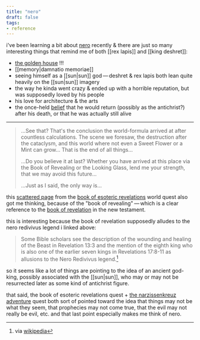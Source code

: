 ```yaml
---
title: "nero"
draft: false
tags:
- reference
---
```


i've been learning a bit about [nero](https://en.wikipedia.org/wiki/Nero?useskin=vector) recently & there are just so many interesting things that remind me of both [[rex lapis]] and [[king deshret]]:
- [the golden house](https://en.wikipedia.org/wiki/Domus_Aurea?useskin=vector) !!!
- [[memory|damnatio memoriae]]
- seeing himself as a [[sun|sun]] god — deshret & rex lapis both lean quite heavily on the [[sun|sun]] imagery
- the way he kinda went crazy & ended up with a horrible reputation, but was supposedly loved by his people 
- his love for architecture & the arts
- the once-held [belief](https://en.wikipedia.org/wiki/Nero_Redivivus_legend?useskin=vector) that he would return (possibly as the antichrist?) after his death, or that he was actually still alive

---

> ...See that? That's the conclusion the world-formula arrived at after countless calculations. The scene we foresaw, the destruction after the cataclysm, and this world where not even a Sweet Flower or a Mint can grow... That is the end of all things... 
> 
> ...Do you believe it at last? Whether you have arrived at this place via the Book of Revealing or the Looking Glass, lend me your strength, that we may avoid this future... 
> 
> ...Just as I said, the only way is...

this [scattered page](https://ambr.top/en/archive/book/120590/scattered-page) from the [book of esoteric revelations](https://genshin-impact.fandom.com/wiki/Book_of_Esoteric_Revelations) world quest also got me thinking, because of the "book of revealing" — which is a clear reference to the [book of revelation](https://en.wikipedia.org/wiki/Book_of_Revelation?useskin=vector) in the new testament. 

this is interesting because the book of revelation supposedly alludes to the nero redivivus legend i linked above:

> Some Bible scholars see the description of the wounding and healing of the Beast in Revelation 13:3 and the mention of the eighth king who is also one of the earlier seven kings in Revelations 17:8-11 as allusions to the Nero Redivivus legend.[^1]

so it seems like a lot of things are pointing to the idea of an ancient god-king, possibly associated with the [[sun|sun]], who may or may not be resurrected later as some kind of antichrist figure. 

that said, the book of esoteric revelations quest + [the narzissenkreuz adventure](https://genshin-impact.fandom.com/wiki/The_Narzissenkreuz_Adventure_(Act)) quest both sort of pointed toward the idea that things may not be what they seem, that prophecies may not come true, that the evil may not really be evil, etc. and that last point especially makes me think of nero.

[^1]: via [wikipedia](https://en.wikipedia.org/w/index.php?title=Nero_Redivivus_legend&useskin=vector)